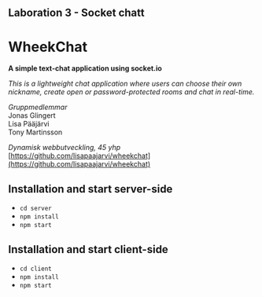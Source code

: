 ## Laboration 3 - Socket chatt

# WheekChat

**A simple text-chat application using socket.io**  

*This is a lightweight chat application where users can choose their own nickname, create open or password-protected rooms and chat in real-time.*

*Gruppmedlemmar*  
Jonas Glingert  
Lisa Pääjärvi  
Tony Martinsson

*Dynamisk webbutveckling, 45 yhp*  
[https://github.com/lisapaajarvi/wheekchat](https://github.com/lisapaajarvi/wheekchat)  
## Installation and start server-side

* `cd server`
* `npm install`
* `npm start`

## Installation and start client-side

* `cd client`
* `npm install`   
* `npm start`   
